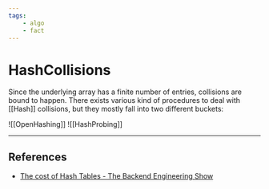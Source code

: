 ```yaml
---
tags:
    - algo
    - fact
---
```


# HashCollisions

Since the underlying array has a finite number of entries, collisions are bound to happen. There exists various kind of procedures to deal with [[Hash]] collisions, but they mostly fall into two different buckets:

![[OpenHashing]]
![[HashProbing]]

___

## References

- [The cost of Hash Tables - The Backend Engineering Show](https://www.youtube.com/watch?v=hxdT_QgHUSg)

